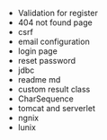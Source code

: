 * Validation for register
* 404 not found page
* csrf
* email configuration
* login page
* reset password
* jdbc
* readme md
* custom result class
* CharSequence
* tomcat and serverlet
* ngnix
* lunix
